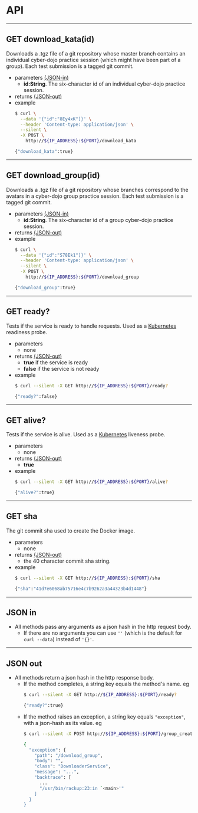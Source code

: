 # API

- - - -
## GET download_kata(id)
Downloads a .tgz file of a git repository whose master branch
contains an individual cyber-dojo practice session (which might
have been part of a group). Each test submission is a tagged 
git commit.
- parameters [(JSON-in)](#json-in)
  * **id:String**.
  The six-character id of an individual cyber-dojo practice session. 
- returns [(JSON-out)](#json-out)
- example
  ```bash
  $ curl \
    --data '{"id":"8Ey4xK"]}' \
    --header 'Content-type: application/json' \
    --silent \
    -X POST \
      http://${IP_ADDRESS}:${PORT}/download_kata

  {"download_kata":true}
  ```


- - - -
## GET download_group(id)
Downloads a .tgz file of a git repository whose branches 
correspond to the avatars in a cyber-dojo group practice session.
Each test submission is a tagged git commit.
- parameters [(JSON-in)](#json-in)
  * **id:String**.
  The six-character id of a group cyber-dojo practice session. 
- returns [(JSON-out)](#json-out)
- example
  ```bash
  $ curl \
    --data '{"id":"S78Ek1"]}' \
    --header 'Content-type: application/json' \
    --silent \
    -X POST \
      http://${IP_ADDRESS}:${PORT}/download_group

  {"download_group":true}
  ```


- - - -
## GET ready?
Tests if the service is ready to handle requests.
Used as a [Kubernetes](https://kubernetes.io/) readiness probe.
- parameters
  * none
- returns [(JSON-out)](#json-out)
  * **true** if the service is ready
  * **false** if the service is not ready
- example
  ```bash     
  $ curl --silent -X GET http://${IP_ADDRESS}:${PORT}/ready?

  {"ready?":false}
  ```

- - - -
## GET alive?
Tests if the service is alive.
Used as a [Kubernetes](https://kubernetes.io/) liveness probe.  
- parameters
  * none
- returns [(JSON-out)](#json-out)
  * **true**
- example
  ```bash     
  $ curl --silent -X GET http://${IP_ADDRESS}:${PORT}/alive?

  {"alive?":true}
  ```

- - - -
## GET sha
The git commit sha used to create the Docker image.
- parameters
  * none
- returns [(JSON-out)](#json-out)
  * the 40 character commit sha string.
- example
  ```bash     
  $ curl --silent -X GET http://${IP_ADDRESS}:${PORT}/sha

  {"sha":"41d7e6068ab75716e4c7b9262a3a44323b4d1448"}
  ```
  
- - - -
## JSON in
- All methods pass any arguments as a json hash in the http request body.
  * If there are no arguments you can use `''` (which is the default
    for `curl --data`) instead of `'{}'`.

- - - -
## JSON out      
- All methods return a json hash in the http response body.
  * If the method completes, a string key equals the method's name. eg
    ```bash
    $ curl --silent -X GET http://${IP_ADDRESS}:${PORT}/ready?

    {"ready?":true}
    ```
  * If the method raises an exception, a string key equals `"exception"`, with
    a json-hash as its value. eg
    ```bash
    $ curl --silent -X POST http://${IP_ADDRESS}:${PORT}/group_create_custom | jq      

    {
      "exception": {
        "path": "/download_group",
        "body": "",
        "class": "DownloaderService",
        "message": "...",
        "backtrace": [
          ...
          "/usr/bin/rackup:23:in `<main>'"
        ]
      }
    }
    ```
  
